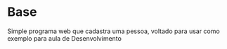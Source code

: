 # Base


Simple programa web que cadastra uma pessoa, voltado para usar como exemplo para aula de Desenvolvimento

